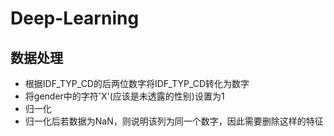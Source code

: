 # Deep-Learning

## 数据处理

* 根据IDF_TYP_CD的后两位数字将IDF_TYP_CD转化为数字
* 将gender中的字符'X'(应该是未透露的性别)设置为1
* 归一化
* 归一化后若数据为NaN，则说明该列为同一个数字，因此需要删除这样的特征
